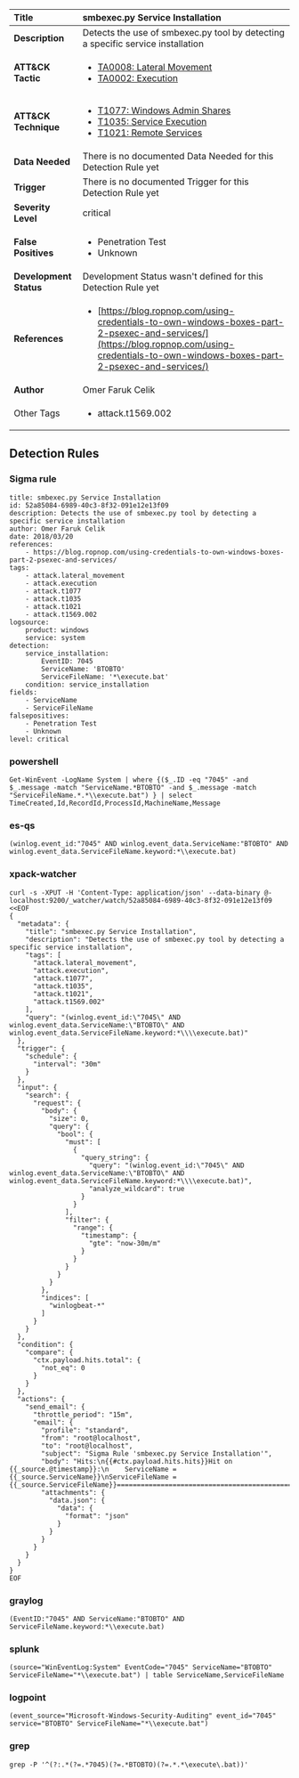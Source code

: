 | Title                    | smbexec.py Service Installation       |
|:-------------------------|:------------------|
| **Description**          | Detects the use of smbexec.py tool by detecting a specific service installation |
| **ATT&amp;CK Tactic**    |  <ul><li>[TA0008: Lateral Movement](https://attack.mitre.org/tactics/TA0008)</li><li>[TA0002: Execution](https://attack.mitre.org/tactics/TA0002)</li></ul>  |
| **ATT&amp;CK Technique** | <ul><li>[T1077: Windows Admin Shares](https://attack.mitre.org/techniques/T1077)</li><li>[T1035: Service Execution](https://attack.mitre.org/techniques/T1035)</li><li>[T1021: Remote Services](https://attack.mitre.org/techniques/T1021)</li></ul>  |
| **Data Needed**          |  There is no documented Data Needed for this Detection Rule yet  |
| **Trigger**              |  There is no documented Trigger for this Detection Rule yet  |
| **Severity Level**       | critical |
| **False Positives**      | <ul><li>Penetration Test</li><li>Unknown</li></ul>  |
| **Development Status**   |  Development Status wasn't defined for this Detection Rule yet  |
| **References**           | <ul><li>[https://blog.ropnop.com/using-credentials-to-own-windows-boxes-part-2-psexec-and-services/](https://blog.ropnop.com/using-credentials-to-own-windows-boxes-part-2-psexec-and-services/)</li></ul>  |
| **Author**               | Omer Faruk Celik |
| Other Tags           | <ul><li>attack.t1569.002</li></ul> | 

## Detection Rules

### Sigma rule

```
title: smbexec.py Service Installation
id: 52a85084-6989-40c3-8f32-091e12e13f09
description: Detects the use of smbexec.py tool by detecting a specific service installation
author: Omer Faruk Celik
date: 2018/03/20
references:
    - https://blog.ropnop.com/using-credentials-to-own-windows-boxes-part-2-psexec-and-services/
tags:
    - attack.lateral_movement
    - attack.execution
    - attack.t1077
    - attack.t1035
    - attack.t1021
    - attack.t1569.002
logsource:
    product: windows
    service: system
detection:
    service_installation:
        EventID: 7045
        ServiceName: 'BTOBTO'
        ServiceFileName: '*\execute.bat'
    condition: service_installation
fields:
    - ServiceName
    - ServiceFileName
falsepositives:
    - Penetration Test
    - Unknown
level: critical

```





### powershell
    
```
Get-WinEvent -LogName System | where {($_.ID -eq "7045" -and $_.message -match "ServiceName.*BTOBTO" -and $_.message -match "ServiceFileName.*.*\\execute.bat") } | select TimeCreated,Id,RecordId,ProcessId,MachineName,Message
```


### es-qs
    
```
(winlog.event_id:"7045" AND winlog.event_data.ServiceName:"BTOBTO" AND winlog.event_data.ServiceFileName.keyword:*\\execute.bat)
```


### xpack-watcher
    
```
curl -s -XPUT -H 'Content-Type: application/json' --data-binary @- localhost:9200/_watcher/watch/52a85084-6989-40c3-8f32-091e12e13f09 <<EOF
{
  "metadata": {
    "title": "smbexec.py Service Installation",
    "description": "Detects the use of smbexec.py tool by detecting a specific service installation",
    "tags": [
      "attack.lateral_movement",
      "attack.execution",
      "attack.t1077",
      "attack.t1035",
      "attack.t1021",
      "attack.t1569.002"
    ],
    "query": "(winlog.event_id:\"7045\" AND winlog.event_data.ServiceName:\"BTOBTO\" AND winlog.event_data.ServiceFileName.keyword:*\\\\execute.bat)"
  },
  "trigger": {
    "schedule": {
      "interval": "30m"
    }
  },
  "input": {
    "search": {
      "request": {
        "body": {
          "size": 0,
          "query": {
            "bool": {
              "must": [
                {
                  "query_string": {
                    "query": "(winlog.event_id:\"7045\" AND winlog.event_data.ServiceName:\"BTOBTO\" AND winlog.event_data.ServiceFileName.keyword:*\\\\execute.bat)",
                    "analyze_wildcard": true
                  }
                }
              ],
              "filter": {
                "range": {
                  "timestamp": {
                    "gte": "now-30m/m"
                  }
                }
              }
            }
          }
        },
        "indices": [
          "winlogbeat-*"
        ]
      }
    }
  },
  "condition": {
    "compare": {
      "ctx.payload.hits.total": {
        "not_eq": 0
      }
    }
  },
  "actions": {
    "send_email": {
      "throttle_period": "15m",
      "email": {
        "profile": "standard",
        "from": "root@localhost",
        "to": "root@localhost",
        "subject": "Sigma Rule 'smbexec.py Service Installation'",
        "body": "Hits:\n{{#ctx.payload.hits.hits}}Hit on {{_source.@timestamp}}:\n    ServiceName = {{_source.ServiceName}}\nServiceFileName = {{_source.ServiceFileName}}================================================================================\n{{/ctx.payload.hits.hits}}",
        "attachments": {
          "data.json": {
            "data": {
              "format": "json"
            }
          }
        }
      }
    }
  }
}
EOF

```


### graylog
    
```
(EventID:"7045" AND ServiceName:"BTOBTO" AND ServiceFileName.keyword:*\\execute.bat)
```


### splunk
    
```
(source="WinEventLog:System" EventCode="7045" ServiceName="BTOBTO" ServiceFileName="*\\execute.bat") | table ServiceName,ServiceFileName
```


### logpoint
    
```
(event_source="Microsoft-Windows-Security-Auditing" event_id="7045" service="BTOBTO" ServiceFileName="*\\execute.bat")
```


### grep
    
```
grep -P '^(?:.*(?=.*7045)(?=.*BTOBTO)(?=.*.*\execute\.bat))'
```




